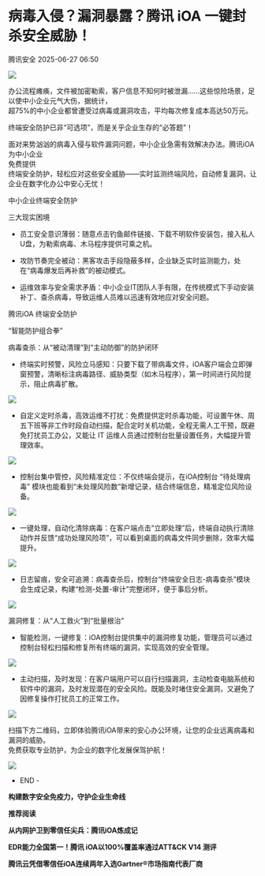 #  病毒入侵？漏洞暴露？腾讯 iOA 一键封杀安全威胁！  
 腾讯安全   2025-06-27 06:50  
  
![](https://mmbiz.qpic.cn/mmbiz_png/OJbMFMZkdemy1zKCm0MNjjKj6t1W2VlD2Hv3BJoGDEhhaHichsSLogtWXl0AamCprPotfxreicETf6kmUAXrDMtQ/640?wx_fmt=png&from=appmsg "")  
  
  
办公流程瘫痪，文件被加密勒索，客户信息不知何时被泄漏......这些惊险场景，足以使中小企业元气大伤，据统计，  
超75%的中小企业都曾遭受过病毒或漏洞攻击，平均每次修复成本高达50万元。  
  
  
终端安全防护已非“可选项”，而是关乎企业生存的“必答题”！  
  
  
面对来势汹汹的病毒入侵与软件漏洞问题，中小企业急需有效解决办法。腾讯iOA为中小企业  
免费提供  
终端安全防护，轻松应对这些安全威胁——实时监测终端风险，自动修复漏洞，让企业在数字化办公中安心无忧！  
  
中小企业终端安全防护  
  
三大现实困境  
  
  
- 员工安全意识薄弱：随意点击钓鱼邮件链接、下载不明软件安装包，接入私人U盘，为勒索病毒、木马程序提供可乘之机。  
  
- 攻防节奏完全被动：黑客攻击手段隐蔽多样，企业缺乏实时监测能力，处在“病毒爆发后再补救”的被动模式。  
  
- 运维效率与安全需求矛盾：中小企业IT团队人手有限，在传统模式下手动安装补丁、查杀病毒，导致运维人员难以迅速有效地应对安全问题。  
  
腾讯iOA 终端安全防护  
  
“智能防护组合拳”  
  
  
  
病毒查杀：从“被动清理”到“主动防御”的防护闭环  
  
- 终端实时预警，风险立马感知：只要下载了带病毒文件，iOA客户端会立即弹窗预警，清晰标注病毒路径、威胁类型（如木马程序），第一时间进行风险提示，阻止病毒扩散。  
  
![](https://mmbiz.qpic.cn/mmbiz_png/OJbMFMZkdemJIibmVd2Q9wKB6IQcC37geibgttiblj4ANUNqbVEXeVkqOmXk6VOy8maJEA5Wpib1XttUvnIno9m5pg/640?wx_fmt=png&from=appmsg "")  
  
- 自定义定时杀毒，高效运维不打扰：免费提供定时杀毒功能，可设置午休、周五下班等非工作时段自动扫描，配合定时关机功能，全程无需人工干预，既避免打扰员工办公，又能让 IT 运维人员通过控制台批量设置任务，大幅提升管理效率。  
  
![](https://mmbiz.qpic.cn/mmbiz_png/OJbMFMZkdemJIibmVd2Q9wKB6IQcC37gemxOIf5lV4mqblUOE26j4nZKujiaybzB8EJa4xOAfTJRNv0rDLF8GZbQ/640?wx_fmt=png&from=appmsg "")  
  
- 控制台集中管控，风险精准定位：不仅终端会提示，在iOA控制台 “待处理病毒” 模块也能看到“未处理风险数”新增记录，结合终端信息，精准定位风险设备。  
  
![](https://mmbiz.qpic.cn/mmbiz_png/OJbMFMZkdemJIibmVd2Q9wKB6IQcC37ge7s5o1mBoiaJCTkEvYFm5sYWl7xsFiaG0JQfE1ht3XXIico4yMlKfffLpg/640?wx_fmt=png&from=appmsg "")  
  
- 一键处理，自动化清除病毒：在客户端点击“立即处理”后，终端自动执行清除动作并反馈“成功处理风险项”，可以看到桌面的病毒文件同步删除，效率大幅提升。  
  
![](https://mmbiz.qpic.cn/mmbiz_png/OJbMFMZkdemJIibmVd2Q9wKB6IQcC37geMu2ZUhNlLb62Yic5RY0vVoMPv9naGHYGy1sgyksc98YRQ4ZbNfascJA/640?wx_fmt=png&from=appmsg "")  
  
- 日志留痕，安全可追溯：病毒查杀后，控制台“终端安全日志-病毒查杀”模块会生成记录，构建“检测-处置-审计”完整闭环，便于事后分析。  
  
![](https://mmbiz.qpic.cn/mmbiz_png/OJbMFMZkdemJIibmVd2Q9wKB6IQcC37ge3ZQEL7k6qALulA6icSQboZJmtGa0q2AjrOkJn185FYmCibwsndBPoMkQ/640?wx_fmt=png&from=appmsg "")  
  
  
漏洞修复：从“人工救火”到“批量根治”  
  
- 智能检测，一键修复：iOA控制台提供集中的漏洞修复功能，管理员可以通过控制台轻松扫描和修复所有终端的漏洞，实现高效的安全管理。  
  
![](https://mmbiz.qpic.cn/mmbiz_png/OJbMFMZkdemJIibmVd2Q9wKB6IQcC37geXboQN4gpnuxZjsS1IkHZXaYxMfzhoG1G5hYTxHrvMoOGjaT0UhZEcQ/640?wx_fmt=png&from=appmsg "")  
  
- 主动扫描，及时发现：在客户端用户可以自行扫描漏洞，主动检查电脑系统和软件中的漏洞，及时发现潜在的安全风险。既能及时堵住安全漏洞，又避免了因修复操作打扰员工的正常工作。  
  
![](https://mmbiz.qpic.cn/mmbiz_png/OJbMFMZkdemJIibmVd2Q9wKB6IQcC37gej44iajSnqRPjoEbDHrgXMcdY2bRlkyoyFJJBWaHickawTAXauLteEkTA/640?wx_fmt=png&from=appmsg "")  
  
  
扫描下方二维码，立即体验腾讯iOA带来的安心办公环境，让您的企业远离病毒和漏洞的威胁。  
免费获取专业防护，为企业的数字化发展保驾护航！  
  
  
![](https://mmbiz.qpic.cn/mmbiz_png/OJbMFMZkdemJIibmVd2Q9wKB6IQcC37ge1F4wUn5vsSndxqgKnCSg1O4mYscc56Q9yU1KHvaEdhnJKtYY5qYicTw/640?wx_fmt=png&from=appmsg "")  
  
  
  
- END -  
  
  
**构建数字安全免疫力，守护企业生命线**  
  
  
**推荐阅读**  
  
[](http://mp.weixin.qq.com/s?__biz=Mzg5OTE4NTczMQ==&mid=2247511216&idx=1&sn=ec603700621fc67da8814477de2b782a&chksm=c055c19cf722488abbb453fc1038f90779c712635aca34eb01c887195f904d3556d57e5a9a4a&scene=21#wechat_redirect)  
  
**从内网护卫到零信任尖兵：腾讯iOA炼成记**  
  
[](http://mp.weixin.qq.com/s?__biz=Mzg5OTE4NTczMQ==&mid=2247513958&idx=1&sn=b33c5e0bfe28e0ab8a47e1766b734bfa&chksm=c055da4af722535c000bffe32181556db159bb2eb1b3c5813c9886ba624d0fecbec7dd79521d&scene=21#wechat_redirect)  
  
**EDR能力全国第一！腾讯 iOA以100%覆盖率通过ATT&CK V14 测评**  
  
[](https://mp.weixin.qq.com/s?__biz=Mzg5OTE4NTczMQ==&mid=2247525147&idx=1&sn=42160fd1f5b53bfa4c3ec5f1b635b77b&scene=21#wechat_redirect)  
  
**腾讯云凭借零信任iOA连续两年入选Gartner®市场指南代表厂商**  
  
  
  
